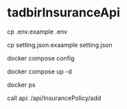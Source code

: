 # tadbirInsuranceApi

cp .env.example .env

cp setting.json.exaample setting.json

docker compose config

docker compose up -d 

docker ps

call api: /api/InsurancePolicy/add

 
